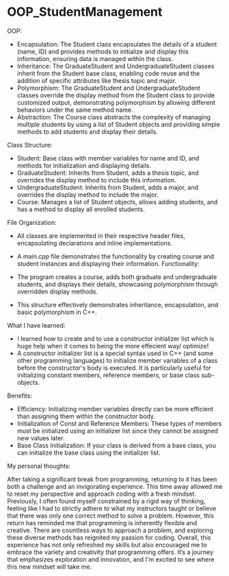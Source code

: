 # OOP_StudentManagement
OOP:
- Encapsulation: The Student class encapsulates the details of a student (name, ID) and provides methods to initialize and display this information, ensuring data is managed within the class.
- Inheritance: The GraduateStudent and UndergraduateStudent classes inherit from the Student base class, enabling code reuse and the addition of specific attributes like thesis topic and major.
- Polymorphism: The GraduateStudent and UndergraduateStudent classes override the display method from the Student class to provide customized output, demonstrating polymorphism by allowing different behaviors under the same method name.
- Abstraction: The Course class abstracts the complexity of managing multiple students by using a list of Student objects and providing simple methods to add students and display their details.

Class Structure:

- Student: Base class with member variables for name and ID, and methods for initialization and displaying details.
- GraduateStudent: Inherits from Student, adds a thesis topic, and overrides the display method to include this information.
- UndergraduateStudent: Inherits from Student, adds a major, and overrides the display method to include the major.
- Course: Manages a list of Student objects, allows adding students, and has a method to display all enrolled students.

File Organization:

  - All classes are implemented in their respective header files, encapsulating declarations and inline implementations.
  - A main.cpp file demonstrates the functionality by creating course and student instances and displaying their information.
Functionality:

  - The program creates a course, adds both graduate and undergraduate students, and displays their details, showcasing polymorphism through overridden display methods.
  - This structure effectively demonstrates inheritance, encapsulation, and basic polymorphism in C++.

What I have learned:

  - I learned how to create and to use a constructor initializer list which is huge help when it comes to being the more effecient way/ optimize!
  - A constructor initializer list is a special syntax used in C++ (and some other programming languages) to initialize member variables of a class before the constructor's body is executed. It is particularly useful for initializing constant members, reference members, or base class sub-objects.

Benefits:

- Efficiency: Initializing member variables directly can be more efficient than assigning them within the constructor body.
- Initialization of Const and Reference Members: These types of members must be initialized using an initializer list since they cannot be assigned new values later.
- Base Class Initialization: If your class is derived from a base class, you can initialize the base class using the initializer list.

My personal thoughts:

 After taking a significant break from programming, returning to it has been both a challenge and an invigorating experience. This time away allowed me to reset my perspective and approach coding with a fresh mindset. Previously, I often found myself constrained by a rigid way of thinking, feeling like I had to strictly adhere to what my instructors taught or believe that there was only one correct method to solve a problem. However, this return has reminded me that programming is inherently flexible and creative. There are countless ways to approach a problem, and exploring these diverse methods has reignited my passion for coding. Overall, this experience has not only refreshed my skills but also encouraged me to embrace the variety and creativity that programming offers. It’s a journey that emphasizes exploration and innovation, and I'm excited to see where this new mindset will take me.
